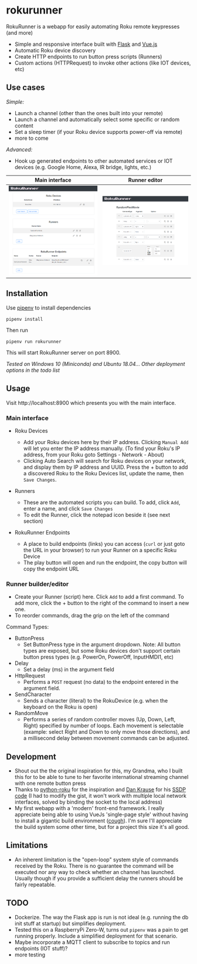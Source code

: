 # rokurunner

RokuRunner is a webapp for easily automating Roku remote keypresses (and more)
 
 - Simple and responsive interface built with [Flask](https://flask.palletsprojects.com/) and [Vue.js](https://vuejs.org/)
 - Automatic Roku device discovery
 - Create HTTP endpoints to run button press scripts (Runners)
 - Custom actions (HTTPRequest) to invoke other actions (like IOT devices, etc)
 
 ## Use cases

 *Simple:*
 
 - Launch a channel (other than the ones built into your remote)
 - Launch a channel and automatically select some specific or random content
 - Set a sleep timer (if your Roku device supports power-off via remote)
 - more to come

*Advanced:*

 - Hook up generated endpoints to other automated services or IOT devices (e.g. Google Home, Alexa, IR bridge, lights, etc.)
 

Main interface       |  Runner editor
:-------------------------:|:-------------------------:
![](doc/rr_ss1.PNG)  |  ![](doc/rr_ss2.PNG)

## Installation

Use [pipenv](https://pipenv.pypa.io/) to install dependencies

    pipenv install

Then run
    
    pipenv run rokurunner
    
This will start RokuRunner server on port 8900. 

*Tested on Windows 10 (Miniconda) and Ubuntu 18.04... Other deployment options in the todo list*

## Usage

Visit http://localhost:8900 which presents you with the main interface.

### Main interface

  - Roku Devices
    - Add your Roku devices here by their IP address. Clicking `Manual Add` will let you enter the IP address manually. (To find your Roku's IP address, from your Roku goto Settings - Network - About)
    - Clicking Auto Search will search for Roku devices on your network, and display them by IP address and UUID. Press the + button to add a discovered Roku to the Roku Devices list, update the name, then `Save Changes`.
 
  - Runners
    - These are the automated scripts you can build. To add, click `Add`, enter a name, and click `Save Changes`
    - To edit the Runner, click the notepad icon beside it (see next section)
    
  - RokuRunner Endpoints
    - A place to build endpoints (links) you can access (`curl` or just goto the URL in your browser) to run your Runner on a specific Roku Device
    - The play button will open and run the endpoint, the copy button will copy the endpoint URL
    

### Runner builder/editor 

  - Create your Runner (script) here. Click `Add` to add a first command. To add more, click the + button to the right of the command to insert a new one.
  - To reorder commands, drag the grip on the left of the command
  
  Command Types:
  - ButtonPress
    - Set ButtonPress type in the argument dropdown. Note: All button types are exposed, but some Roku devices don't support certain button press types (e.g. PowerOn, PowerOff, InputHMDI1, etc)
  - Delay
    - Set a delay (ms) in the argument field
  - HttpRequest
    - Performs a `POST` request (no data) to the endpoint entered in the argument field.
  - SendCharacter
    - Sends a character (literal) to the RokuDevice (e.g. when the keyboard on the Roku is open)
  - RandomMove
    - Performs a series of random controller moves (Up, Down, Left, Right) specified by number of loops. Each movement is selectable (example: select Right and Down to only move those directions), and a millisecond delay between movement commands can be adjusted.
      
## Development

  - Shout out the the original inspiration for this, my Grandma, who I built this for to be able to tune to her favorite international streaming channel with one remote button press
  - Thanks to [python-roku](https://github.com/jcarbaugh/python-roku) for the inspiration and [Dan Krause](https://github.com/dankrause) for his [SSDP code](https://gist.github.com/dankrause/6000248) (I had to modify the gist, it won't work with multiple local network interfaces, solved by binding the socket to the local address)
  - My first webapp with a 'modern' front-end framework. I really appreciate being able to using VueJs 'single-page style' without having to install a gigantic build environment ([cough](https://hackernoon.com/how-it-feels-to-learn-javascript-in-2016-d3a717dd577f)). I'm sure I'll appreciate the build system some other time, but for a project this size it's all good.
  
## Limitations

  - An inherent limitation is the "open-loop" system style of commands received by the Roku. There is no guarantee the command will be executed nor any way to check whether an channel has launched. Usually though if you provide a sufficient delay the runners should be fairly repeatable.
  
## TODO
  
  - Dockerize. The way the Flask app is run is not ideal (e.g. running the db init stuff at startup) but simplifies deployment.
  - Tested this on a RaspberryPi Zero-W, turns out `pipenv` was a pain to get running properly. Include a simplified deployment for that scenario.
  - Maybe incorporate a MQTT client to subscribe to topics and run endpoints (IOT stuff)?
  - more testing
  
      
      
      
